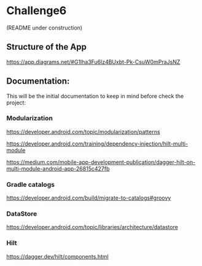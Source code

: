 # Challenge6
(README under construction)

## Structure of the App

https://app.diagrams.net/#G1lha3Fu6lz4BUxbt-Pk-CsuW0mPraJsNZ

## Documentation:

This will be the initial documentation to keep in mind before check the project:

### Modularization
https://developer.android.com/topic/modularization/patterns

https://developer.android.com/training/dependency-injection/hilt-multi-module

https://medium.com/mobile-app-development-publication/dagger-hilt-on-multi-module-android-app-26815c427fb


### Gradle catalogs
https://developer.android.com/build/migrate-to-catalogs#groovy

### DataStore
https://developer.android.com/topic/libraries/architecture/datastore

### Hilt
https://dagger.dev/hilt/components.html
